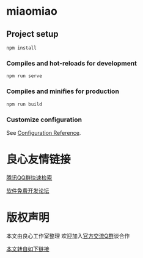 # miaomiao

## Project setup
```
npm install
```

### Compiles and hot-reloads for development
```
npm run serve
```

### Compiles and minifies for production
```
npm run build
```

### Customize configuration
See [Configuration Reference](http://u.720life.cn/g/d2cf559f8c6d745b4f7f93b06ed0aac3e7952bbc2ac3f6976d037bb78a4a84b3).



 # 良心友情链接

[腾讯QQ群快速检索](http://u.720life.cn/s/8cf73f7c)

[软件免费开发论坛](http://u.720life.cn/s/bbb01dc0)

# 版权声明 

本文由良心工作室整理 欢迎加入[官方交流Q群](https://u.720life.cn/s/f2316816)谈合作

[本文转自如下链接](http://u.720life.cn/g/2e71d0f0a5c601172267ba20d3a43c6eee5bcd6b545ee527631c35414131d96a7571beb009914f001304eba59a5dc593aae4da3e9959be246e1037798923e4c6)
